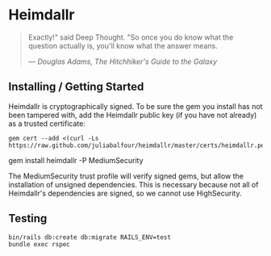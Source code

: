 # Heimdallr

> Exactly!" said Deep Thought. "So once you do know what the question actually is, you'll know what the answer means.
>
> ― <cite>Douglas Adams, The Hitchhiker's Guide to the Galaxy</cite>

## Installing / Getting Started

Heimdallr is cryptographically signed. To be sure the gem you install has not been tampered with, add the Heimdallr public key (if you have not already) as a trusted certificate:
```shell
gem cert --add <(curl -Ls https://raw.github.com/juliabalfour/heimdallr/master/certs/heimdallr.pem)
```

gem install heimdallr -P MediumSecurity

The MediumSecurity trust profile will verify signed gems, but allow the installation of unsigned dependencies.
This is necessary because not all of Heimdallr's dependencies are signed, so we cannot use HighSecurity.

## Testing

```shell
bin/rails db:create db:migrate RAILS_ENV=test
bundle exec rspec
```
